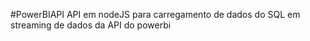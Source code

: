 #PowerBIAPI
API em nodeJS para carregamento de dados do SQL em streaming de dados da API do powerbi

